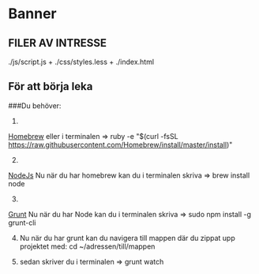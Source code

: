 Banner
=======

## FILER AV INTRESSE

./js/script.js + 
./css/styles.less +
./index.html

## För att börja leka

###Du behöver:

1.
[Homebrew](http://brew.sh/)
eller i terminalen => ruby -e "$(curl -fsSL https://raw.githubusercontent.com/Homebrew/install/master/install)"

2.
[NodeJs](https://nodejs.org/en/)
Nu när du har homebrew kan du i terminalen skriva => brew install node

3.
[Grunt](http://gruntjs.com/installing-grunt)
Nu när du har Node kan du i terminalen skriva => sudo npm install -g grunt-cli

4. Nu när du har grunt kan du navigera till mappen där du zippat upp projektet med: cd ~/adressen/till/mappen

5. sedan skriver du i terminalen => grunt watch
